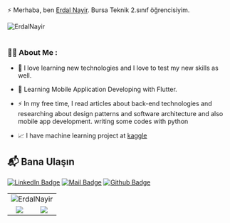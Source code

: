 
⚡ Merhaba, ben [Erdal Nayir](https://tr.linkedin.com/in/erdal-nayir-9754281b1). Bursa Teknik 2.sınıf öğrencisiyim.
<br>
<p align="left"><img src="https://komarev.com/ghpvc/?username=ErdalNayir&label=Profile%20views&color=ff0f32&style=flat" alt="ErdalNayir" /><br style="margin-bottom:10px;">
   <br>         

 ### :man_technologist: About Me :
   - :telescope: I love learning new technologies and I love to test my new skills as well.

   - :seedling: Learning Mobile Application Developing with Flutter.

   - :zap: In my free time, I read articles about back-end technologies and researching about design patterns and software architecture and also mobile app development. writing some codes with python 
   
   -  📈 I have machine learning project at [kaggle](https://www.kaggle.com/erdal002) 

           

## 📬 Bana Ulaşın
[![LinkedIn Badge](https://img.shields.io/badge/linkedin-%230077B5.svg?&style=for-the-badge&logo=linkedin&logoColor=white)](https://tr.linkedin.com/in/erdal-nayir-9754281b1/)
[![Mail Badge](https://img.shields.io/badge/email-c14438?style=for-the-badge&logo=Gmail&logoColor=white&link=mailto:erdal.nayir2001@gmail.com)](mailto:erdal.nayir2001@gmail.com)
[![Github Badge](https://img.shields.io/badge/github-333?style=for-the-badge&logo=github&logoColor=white)](https://github.com/ErdalNayir)      

<div class="container" style="align-items: center">
            <table class="table table-striped table-bordered table-hover">
                <tbody>
                    <tr>
                        <td colspan="2" align="center"><img align="center" src="https://github-readme-stats.vercel.app/api/top-langs?username=ErdalNayir&show_icons=true&cache_seconds=1800&locale=en&layout=compact&theme=tokyonight" alt="ErdalNayir" /></td>
                    </tr>
                    <tr>
                        <td align="center"><img align="center" src="https://github-readme-stats.vercel.app/api?username=ErdalNayir&show_icons=true&theme=tokyonight" /></td>
                        <td align="center"><img align="center"src="https://github-readme-streak-stats.herokuapp.com/?user=ErdalNayir&theme=tokyonight" /></td>              
                    </tr>                   
                </tbody>
            </table>
</div>

